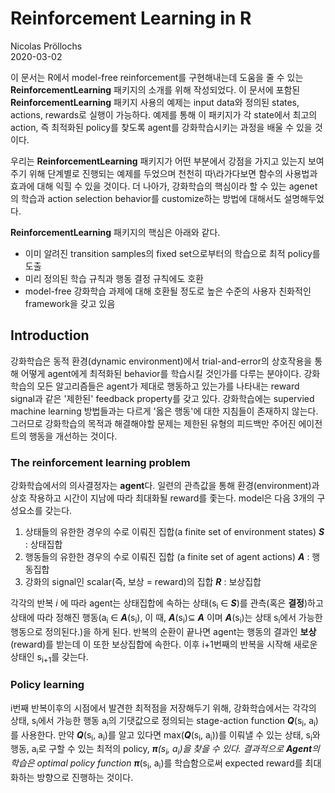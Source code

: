 # Reinforcement Learning in R  
Nicolas Pröllochs  
2020-03-02  

이 문서는 R에서 model-free reinforcement를 구현해내는데 도움을 줄 수 있는 **ReinforcementLearning** 패키지의 소개를 위해 작성되었다. 이 문서에 포함된 **ReinforcementLearning** 패키지 사용의 예제는 input data와 정의된 states, actions, rewards로 실행이 가능하다. 예제를 통해 이 패키지가 각 state에서 최고의 action, 즉 최적화된 policy를 찾도록 agent를 강화학습시키는 과정을 배울 수 있을 것이다.  

우리는 **ReinforcementLearning** 패키지가 어떤 부분에서 강점을 가지고 있는지 보여주기 위해 단계별로 진행되는 예제를 두었으며 천천히 따\라가다보면 함수의 사용법과 효과에 대해 익힐 수 있을 것이다. 더 나아가, 강화학습의 핵심이라 할 수 있는 agenet의 학습과 action selection behavior를 customize하는 방법에 대해서도 설명해두었다.  

**ReinforcementLearning** 패키지의 핵심은 아래와 같다.  

- 이미 알려진 transition samples의 fixed set으로부터의 학습으로 최적 policy를 도출  
- 미리 정의된 학습 규칙과 행동 결정 규칙에도 호환  
- model-free 강화학습 과제에 대해 호환될 정도로 높은 수준의 사용자 친화적인 framework을 갖고 있음  

## Introduction  

강화학습은 동적 환경(dynamic environment)에서 trial-and-error의 상호작용을 통해 어떻게 agent에게 최적화된 behavior를 학습시킬 것인가를 다루는 분야이다. 강화학습의 모든 알고리즘들은 agent가 제대로 행동하고 있는가를 나타내는 reward signal과 같은 '제한된' feedback property를 갖고 있다. 강화학습에는 supervied machine learning 방법들과는 다르게 '옳은 행동'에 대한 지침들이 존재하지 않는다. 그러므로 강화학습의 목적과 해결해야할 문제는 제한된 유형의 피드백만 주어진 에이전트의 행동을 개선하는 것이다.

### The reinforcement learning problem
강화학습에서의 의사결정자는 **agent**다. 일련의 관측값을 통해 환경(environment)과 상호 작용하고 시간이 지남에 따라 최대화될 reward를 좇는다. model은 다음 3개의 구성요소를 갖는다. 

1. 상태들의 유한한 경우의 수로 이뤄진 집합(a finite set of environment states) **_S_**  : 상태집합
2. 행동들의 유한한 경우의 수로 이뤄진 집합 (a finite set of agent actions) **_A_**  : 행동집합
3. 강화의 signal인 scalar(즉, 보상 = reward)의 집합 **_R_** : 보상집합

각각의 반복 _i_ 에 따라 agent는 상태집합에 속하는 상태(s<sub>i</sub> ∈ **_S_**)를 관측(혹은 **결정**)하고 상태에 따라 정해진 행동(a<sub>i</sub> ∈ **_A_**(s<sub>i</sub>), 이 때, **_A_**(s<sub>i</sub>)⊆ **_A_** 이며 **_A_**(s<sub>i</sub>)는 상태 s<sub>i</sub>에서 가능한 행동으로 정의된다.)을 하게 된다. 반복의 순환이 끝나면 agent는 행동의 결과인 **보상**(reward)를 받는데 이 또한 보상집합에 속한다. 이후 i+1번째의 반복을 시작해 새로운 상태인 s<sub>i+1</sub>를 갖는다.

### Policy learning
i번째 반복이후의 시점에서 발견한 최적점을 저장해두기 위해, 강화학습에서는 각각의 상태, s<sub>i</sub>에서 가능한 행동 a<sub>i</sub>의 기댓값으로 정의되는 stage-action function **_Q_**(s<sub>i</sub>, a<sub>i</sub>)를 사용한다. 만약 **_Q_**(s<sub>i</sub>, a<sub>i</sub>)를 알고 있다면 max(**_Q_**(s<sub>i</sub>, a<sub>i</sub>))를 이뤄낼 수 있는 상태, s<sub>i</sub>와 행동, a<sub>i</sub>로 구할 수 있는 최적의 policy, **_π_**<sup>*</sup>(s<sub>i</sub>, a<sub>i</sub>)을 찾을 수 있다. 결과적으로 **Agent**의 학습은 optimal policy function **_π_**<sup>*</sup>(s<sub>i</sub>, a<sub>i</sub>)를 학습함으로써 expected reward를 최대화하는 방향으로 진행하는 것이다. 

